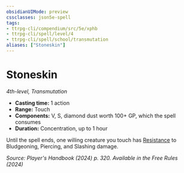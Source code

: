 ```yaml
---
obsidianUIMode: preview
cssclasses: json5e-spell
tags:
- ttrpg-cli/compendium/src/5e/xphb
- ttrpg-cli/spell/level/4
- ttrpg-cli/spell/school/transmutation
aliases: ["Stoneskin"]
---
```

# Stoneskin
*4th-level, Transmutation*  

- **Casting time:** 1 action
- **Range:** Touch
- **Components:** V, S, diamond dust worth 100+ GP, which the spell consumes
- **Duration:** Concentration, up to 1 hour

Until the spell ends, one willing creature you touch has [Resistance](3-Compendium/CLI/rules/variant-rules/resistance-xphb.md) to Bludgeoning, Piercing, and Slashing damage.

*Source: Player's Handbook (2024) p. 320. Available in the Free Rules (2024)*
